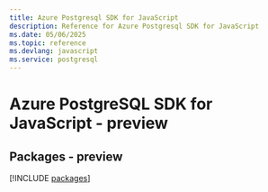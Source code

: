 ```yaml
---
title: Azure Postgresql SDK for JavaScript
description: Reference for Azure Postgresql SDK for JavaScript
ms.date: 05/06/2025
ms.topic: reference
ms.devlang: javascript
ms.service: postgresql
---
```

# Azure PostgreSQL SDK for JavaScript - preview
## Packages - preview
[!INCLUDE [packages](postgresql-index.md)]